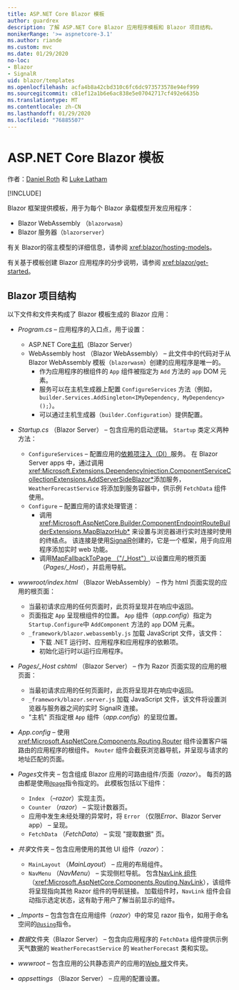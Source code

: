 ```yaml
---
title: ASP.NET Core Blazor 模板
author: guardrex
description: 了解 ASP.NET Core Blazor 应用程序模板和 Blazor 项目结构。
monikerRange: '>= aspnetcore-3.1'
ms.author: riande
ms.custom: mvc
ms.date: 01/29/2020
no-loc:
- Blazor
- SignalR
uid: blazor/templates
ms.openlocfilehash: acfa4b8a42cbd310c6fc6dc973573578e94ef999
ms.sourcegitcommit: c81ef12a1b6e6ac838e5e07042717cf492e6635b
ms.translationtype: MT
ms.contentlocale: zh-CN
ms.lasthandoff: 01/29/2020
ms.locfileid: "76885507"
---
```

# <a name="aspnet-core-opno-locblazor-templates"></a>ASP.NET Core Blazor 模板

作者：[Daniel Roth](https://github.com/danroth27) 和 [Luke Latham](https://github.com/guardrex)

[!INCLUDE[](~/includes/blazorwasm-preview-notice.md)]

Blazor 框架提供模板，用于为每个 Blazor 承载模型开发应用程序：

* Blazor WebAssembly （`blazorwasm`）
* Blazor 服务器（`blazorserver`）

有关 Blazor的宿主模型的详细信息，请参阅 <xref:blazor/hosting-models>。

有关基于模板创建 Blazor 应用程序的分步说明，请参阅 <xref:blazor/get-started>。

## <a name="opno-locblazor-project-structure"></a>Blazor 项目结构

以下文件和文件夹构成了 Blazor 模板生成的 Blazor 应用：

* *Program.cs* &ndash; 应用程序的入口点，用于设置：

  * ASP.NET Core[主机](xref:fundamentals/host/generic-host)（Blazor Server）
  * WebAssembly host （Blazor WebAssembly） &ndash; 此文件中的代码对于从 Blazor WebAssembly 模板（`blazorwasm`）创建的应用程序是唯一的。
    * 作为应用程序的根组件的 `App` 组件被指定为 `Add` 方法的 `app` DOM 元素。
    * 服务可以在主机生成器上配置 `ConfigureServices` 方法（例如，`builder.Services.AddSingleton<IMyDependency, MyDependency>();`）。
    * 可以通过主机生成器（`builder.Configuration`）提供配置。

* *Startup.cs* （Blazor Server） &ndash; 包含应用的启动逻辑。 `Startup` 类定义两种方法：

  * `ConfigureServices` &ndash; 配置应用的[依赖项注入（DI）](xref:fundamentals/dependency-injection)服务。 在 Blazor Server apps 中，通过调用 <xref:Microsoft.Extensions.DependencyInjection.ComponentServiceCollectionExtensions.AddServerSideBlazor*>添加服务，`WeatherForecastService` 将添加到服务容器中，供示例 `FetchData` 组件使用。
  * `Configure` &ndash; 配置应用的请求处理管道：
    * 调用 <xref:Microsoft.AspNetCore.Builder.ComponentEndpointRouteBuilderExtensions.MapBlazorHub*> 来设置与浏览器进行实时连接时使用的终结点。 该连接是使用[SignalR](xref:signalr/introduction)创建的，它是一个框架，用于向应用程序添加实时 web 功能。
    * 调用[MapFallbackToPage （"/_Host"）](xref:Microsoft.AspNetCore.Builder.RazorPagesEndpointRouteBuilderExtensions.MapFallbackToPage*)以设置应用的根页面（*Pages/_Host*），并启用导航。

* *wwwroot/index.html* （Blazor WebAssembly） &ndash; 作为 html 页面实现的应用的根页面：
  * 当最初请求应用的任何页面时，此页将呈现并在响应中返回。
  * 页面指定 `App` 呈现根组件的位置。 `App` 组件（*app.config*）指定为 `Startup.Configure`中 `AddComponent` 方法的 `app` DOM 元素。
  * `_framework/blazor.webassembly.js` 加载 JavaScript 文件，该文件：
    * 下载 .NET 运行时、应用程序和应用程序的依赖项。
    * 初始化运行时以运行应用程序。

* *Pages/_Host cshtml* （Blazor Server） &ndash; 作为 Razor 页面实现的应用的根页面：
  * 当最初请求应用的任何页面时，此页将呈现并在响应中返回。
  * `_framework/blazor.server.js` 加载 JavaScript 文件，该文件将设置浏览器与服务器之间的实时 SignalR 连接。
  * "主机" 页指定根 `App` 组件（*app.config*）的呈现位置。

* *App.config* &ndash; 使用 <xref:Microsoft.AspNetCore.Components.Routing.Router> 组件设置客户端路由的应用程序的根组件。 `Router` 组件会截获浏览器导航，并呈现与请求的地址匹配的页面。

* *Pages*文件夹 &ndash; 包含组成 Blazor 应用的可路由组件/页面（*razor*）。 每页的路由都是使用[`@page`](xref:mvc/views/razor#page)指令指定的。 此模板包括以下组件：
  * `Index` （&ndash;*razor*）实现主页。
  * `Counter` （*razor*） &ndash; 实现计数器页。
  * 应用中发生未经处理的异常时，将 `Error` （仅限*Error*、Blazor Server app） &ndash; 呈现。
  * `FetchData` （*FetchData*） &ndash; 实现 "提取数据" 页。

* *共享*文件夹 &ndash; 包含应用使用的其他 UI 组件（*razor*）：
  * `MainLayout` （*MainLayout*） &ndash; 应用的布局组件。
  * `NavMenu` （*NavMenu*） &ndash; 实现侧栏导航。 包含[NavLink 组件](xref:blazor/routing#navlink-component)（<xref:Microsoft.AspNetCore.Components.Routing.NavLink>），该组件将呈现指向其他 Razor 组件的导航链接。 加载组件时，`NavLink` 组件会自动指示选定状态，这有助于用户了解当前显示的组件。

* *_Imports* &ndash; 包含包含在应用组件（*razor*）中的常见 razor 指令，如用于命名空间的[`@using`](xref:mvc/views/razor#using)指令。

* *数据*文件夹（Blazor Server） &ndash; 包含向应用程序的 `FetchData` 组件提供示例天气数据的 `WeatherForecastService` 的 `WeatherForecast` 类和实现。

* *wwwroot* &ndash; 包含应用的公共静态资产的应用的[Web 根](xref:fundamentals/index#web-root)文件夹。

* *appsettings* （Blazor Server） &ndash; 应用的配置设置。
